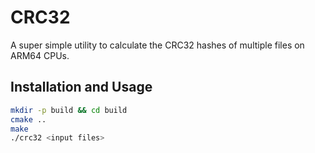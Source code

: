 # CRC32

A super simple utility to calculate the CRC32 hashes of multiple files on ARM64 CPUs.

## Installation and Usage

```Bash
mkdir -p build && cd build
cmake ..
make
./crc32 <input files>
```